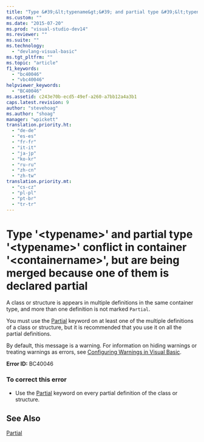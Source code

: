 ```yaml
---
title: "Type &#39;&lt;typename&gt;&#39; and partial type &#39;&lt;typename&gt;&#39; conflict in container &#39;&lt;containername&gt;&#39;, but are being merged because one of them is declared partial | Microsoft Docs"
ms.custom: ""
ms.date: "2015-07-20"
ms.prod: "visual-studio-dev14"
ms.reviewer: ""
ms.suite: ""
ms.technology: 
  - "devlang-visual-basic"
ms.tgt_pltfrm: ""
ms.topic: "article"
f1_keywords: 
  - "bc40046"
  - "vbc40046"
helpviewer_keywords: 
  - "BC40046"
ms.assetid: c243e70b-ecd5-49ef-a260-a7bb12a4a3b1
caps.latest.revision: 9
author: "stevehoag"
ms.author: "shoag"
manager: "wpickett"
translation.priority.ht: 
  - "de-de"
  - "es-es"
  - "fr-fr"
  - "it-it"
  - "ja-jp"
  - "ko-kr"
  - "ru-ru"
  - "zh-cn"
  - "zh-tw"
translation.priority.mt: 
  - "cs-cz"
  - "pl-pl"
  - "pt-br"
  - "tr-tr"
---
```

# Type &#39;&lt;typename&gt;&#39; and partial type &#39;&lt;typename&gt;&#39; conflict in container &#39;&lt;containername&gt;&#39;, but are being merged because one of them is declared partial
A class or structure is appears in multiple definitions in the same container type, and more than one definition is not marked `Partial`.  
  
 You must use the [Partial](/dotnet/visual-basic/language-reference/modifiers/partial) keyword on at least one of the multiple definitions of a class or structure, but it is recommended that you use it on all the partial definitions.  
  
 By default, this message is a warning. For information on hiding warnings or treating warnings as errors, see [Configuring Warnings in Visual Basic](../ide/configuring-warnings-in-visual-basic.md).  
  
 **Error ID:** BC40046  
  
### To correct this error  
  
-   Use the [Partial](/dotnet/visual-basic/language-reference/modifiers/partial) keyword on every partial definition of the class or structure.  
  
## See Also  
 [Partial](/dotnet/visual-basic/language-reference/modifiers/partial)